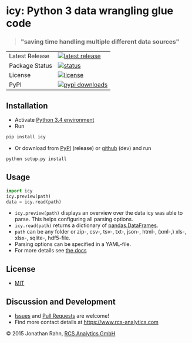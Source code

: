 # icy: Python 3 data wrangling glue code
> ### "saving time handling multiple different data sources"

<table>
<tr>
  <td>Latest Release</td>
  <td>
	<a href="https://pypi.python.org/pypi/icy/">
	<img src="https://img.shields.io/pypi/v/icy.svg" alt="latest release" />
    </a>
  </td>
</tr>
<tr>
  <td>Package Status</td>
  <td>
	<a href="https://pypi.python.org/pypi/icy/">
	<img src="https://img.shields.io/pypi/status/icy.svg" alt="status" />
    </a>
  </td>
</tr>
<tr>
  <td>License</td>
  <td>
  	<a href="https://github.com/rcs-analytics/icy/blob/master/LICENSE">
	<img src="https://img.shields.io/pypi/l/icy.svg" alt="license" />
    </a>
  </td>
</tr>
<tr>
  <td>PyPI</td>
  <td>
    <a href="https://pypi.python.org/pypi/icy/">
    <img src="https://img.shields.io/pypi/dm/icy.svg" alt="pypi downloads" />
    </a>
  </td>
</tr>
</table>


## Installation

  * Activate [Python 3.4 environment](https://docs.python.org/3/library/venv.html#creating-virtual-environments)
  * Run
```sh
pip install icy
```
  * Or download from [PyPI](https://pypi.python.org/pypi/icy) (release) or [github](https://github.com/rcs-analytics/icy) (dev) and run
```sh
python setup.py install
```


## Usage

```python
import icy
icy.preview(path)
data = icy.read(path)
```
  * `icy.preview(path)` displays an overview over the data icy was able to parse. This helps configuring all parsing options.
  * `icy.read(path)` returns a dictionary of [pandas.DataFrames](http://pandas.pydata.org/pandas-docs/stable/generated/pandas.DataFrame.html).
  * `path` can be any folder or zip-, csv-, tsv-, txt-, json-, html-, (xml-,) xls-, xlsx-, sqlite-, hdf5-file.
  * Parsing options can be specified in a YAML-file.
  * For more details see [the docs](https://pythonhosted.org/icy/)


## License

  * [MIT](https://github.com/rcs-analytics/icy/blob/master/LICENSE)


## Discussion and Development

  * [Issues](https://github.com/rcs-analytics/icy/issues) and [Pull Requests](https://github.com/rcs-analytics/icy/pulls) are welcome!
  * Find more contact details at https://www.rcs-analytics.com


© 2015 Jonathan Rahn, [RCS Analytics GmbH](https://www.rcs-analytics.com)